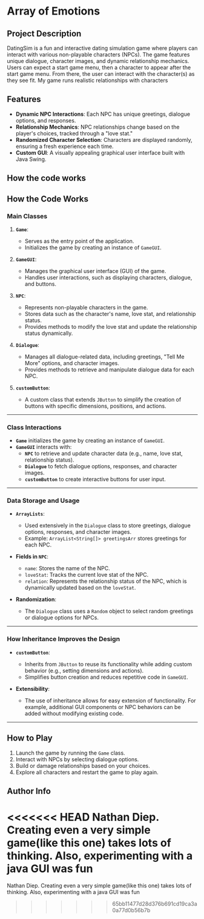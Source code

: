 # Array of Emotions

## Project Description

DatingSim is a fun and interactive dating simulation game where players can interact with various non-playable characters (NPCs). The game features unique dialogue, character images, and dynamic relationship mechanics.
Users can expect a start game menu, then a character to appear after the start game menu. From there, the user can interact with the character(s) as they see fit.
My game runs realistic relationships with characters

## Features

- **Dynamic NPC Interactions**: Each NPC has unique greetings, dialogue options, and responses.
- **Relationship Mechanics**: NPC relationships change based on the player's choices, tracked through a "love stat."
- **Randomized Character Selection**: Characters are displayed randomly, ensuring a fresh experience each time.
- **Custom GUI**: A visually appealing graphical user interface built with Java Swing.

## How the code works

## How the Code Works

### Main Classes

1. **`Game`**:
   - Serves as the entry point of the application.
   - Initializes the game by creating an instance of `GameGUI`.

2. **`GameGUI`**:
   - Manages the graphical user interface (GUI) of the game.
   - Handles user interactions, such as displaying characters, dialogue, and buttons.

3. **`NPC`**:
   - Represents non-playable characters in the game.
   - Stores data such as the character's name, love stat, and relationship status.
   - Provides methods to modify the love stat and update the relationship status dynamically.

4. **`Dialogue`**:
   - Manages all dialogue-related data, including greetings, "Tell Me More" options, and character images.
   - Provides methods to retrieve and manipulate dialogue data for each NPC.

5. **`customButton`**:
   - A custom class that extends `JButton` to simplify the creation of buttons with specific dimensions, positions, and actions.

---

### Class Interactions

- **`Game`** initializes the game by creating an instance of `GameGUI`.
- **`GameGUI`** interacts with:
  - **`NPC`** to retrieve and update character data (e.g., name, love stat, relationship status).
  - **`Dialogue`** to fetch dialogue options, responses, and character images.
  - **`customButton`** to create interactive buttons for user input.

---

### Data Storage and Usage

- **`ArrayLists`**:
  - Used extensively in the `Dialogue` class to store greetings, dialogue options, responses, and character images.
  - Example: `ArrayList<String[]> greetingsArr` stores greetings for each NPC.

- **Fields in `NPC`**:
  - `name`: Stores the name of the NPC.
  - `loveStat`: Tracks the current love stat of the NPC.
  - `relation`: Represents the relationship status of the NPC, which is dynamically updated based on the `loveStat`.

- **Randomization**:
  - The `Dialogue` class uses a `Random` object to select random greetings or dialogue options for NPCs.

---

### How Inheritance Improves the Design

- **`customButton`**:
  - Inherits from `JButton` to reuse its functionality while adding custom behavior (e.g., setting dimensions and actions).
  - Simplifies button creation and reduces repetitive code in `GameGUI`.

- **Extensibility**:
  - The use of inheritance allows for easy extension of functionality. For example, additional GUI components or NPC behaviors can be added without modifying existing code.

---


## How to Play

1. Launch the game by running the `Game` class.
2. Interact with NPCs by selecting dialogue options.
3. Build or damage relationships based on your choices.
4. Explore all characters and restart the game to play again.

## Author Info

<<<<<<< HEAD
Nathan Diep. Creating even a very simple game(like this one) takes lots of thinking. Also, experimenting with a java GUI was fun
=======
Nathan Diep. Creating even a very simple game(like this one) takes lots of thinking. Also, experimenting with a java GUI was fun
>>>>>>> 65bb11477d28d376b691cd19ca3a0a77d0b56b7b
